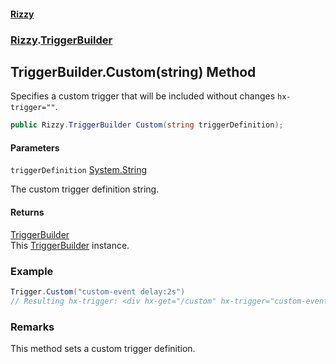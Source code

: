#### [Rizzy](index.md 'index')
### [Rizzy](Rizzy.md 'Rizzy').[TriggerBuilder](Rizzy.TriggerBuilder.md 'Rizzy.TriggerBuilder')

## TriggerBuilder.Custom(string) Method

Specifies a custom trigger that will be included without changes `hx-trigger=""`.

```csharp
public Rizzy.TriggerBuilder Custom(string triggerDefinition);
```
#### Parameters

<a name='Rizzy.TriggerBuilder.Custom(string).triggerDefinition'></a>

`triggerDefinition` [System.String](https://docs.microsoft.com/en-us/dotnet/api/System.String 'System.String')

The custom trigger definition string.

#### Returns
[TriggerBuilder](Rizzy.TriggerBuilder.md 'Rizzy.TriggerBuilder')  
This [TriggerBuilder](Rizzy.TriggerBuilder.md 'Rizzy.TriggerBuilder') instance.

### Example
  
```csharp  
Trigger.Custom("custom-event delay:2s")  
// Resulting hx-trigger: <div hx-get="/custom" hx-trigger="custom-event delay:2s">Custom Event</div>  
```

### Remarks
This method sets a custom trigger definition.
